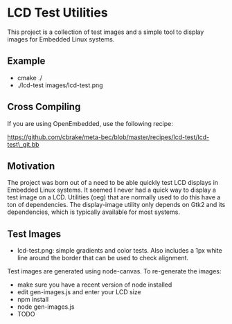 LCD Test Utilities
==================

This project is a collection of test images and a simple tool
to display images for Embedded Linux systems.  

Example
-------

* cmake ./
* ./lcd-test images/lcd-test.png


Cross Compiling
---------------

If you are using OpenEmbedded, use the following recipe:

https://github.com/cbrake/meta-bec/blob/master/recipes/lcd-test/lcd-test\_git.bb

Motivation
----------

The project was born out of a need to be able quickly test LCD displays
in Embedded Linux systems.  It seemed I never had a quick way to display
a test image on a LCD.  Utilities (oeg) that are normally used to do this have
a ton of dependencies.  The display-image utility only depends on Gtk2 and
its dependencies, which is typically available for most systems.  

Test Images
-----------

* lcd-test.png: simple gradients and color tests.  Also includes a 1px white line
  around the border that can be used to check alignment.

Test images are generated using node-canvas.  To re-generate the images:

* make sure you have a recent version of node installed
* edit gen-images.js and enter your LCD size
* npm install
* node gen-images.js
* TODO








